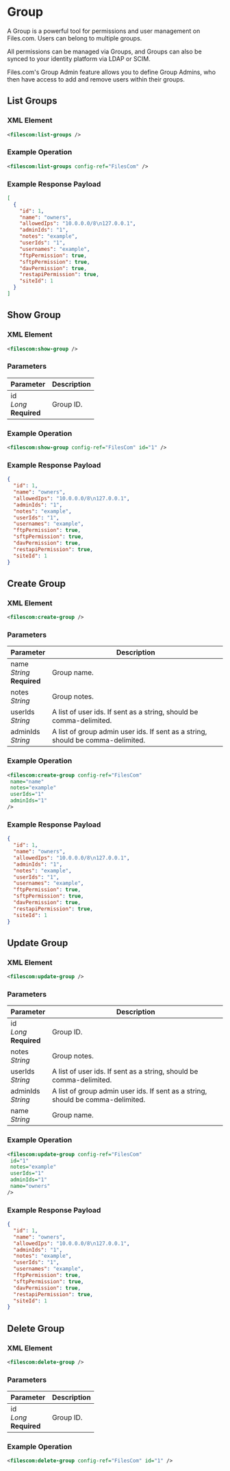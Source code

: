 # Group

A Group is a powerful tool for permissions and user management on Files.com.  Users can belong to multiple groups.

All permissions can be managed via Groups, and Groups can also be synced to your identity platform via LDAP or SCIM.

Files.com's Group Admin feature allows you to define Group Admins, who then have access to add and remove users within their groups.

## List Groups

### XML Element

```xml
<filescom:list-groups />
```


### Example Operation

```xml
<filescom:list-groups config-ref="FilesCom" />
```


### Example Response Payload

```json
[
  {
    "id": 1,
    "name": "owners",
    "allowedIps": "10.0.0.0/8\n127.0.0.1",
    "adminIds": "1",
    "notes": "example",
    "userIds": "1",
    "usernames": "example",
    "ftpPermission": true,
    "sftpPermission": true,
    "davPermission": true,
    "restapiPermission": true,
    "siteId": 1
  }
]
```

## Show Group

### XML Element

```xml
<filescom:show-group />
```

### Parameters

| Parameter | Description |
| --------- | ----------- |
| id<br/>*Long*<br/>**Required** | Group ID. |


### Example Operation

```xml
<filescom:show-group config-ref="FilesCom" id="1" />
```


### Example Response Payload

```json
{
  "id": 1,
  "name": "owners",
  "allowedIps": "10.0.0.0/8\n127.0.0.1",
  "adminIds": "1",
  "notes": "example",
  "userIds": "1",
  "usernames": "example",
  "ftpPermission": true,
  "sftpPermission": true,
  "davPermission": true,
  "restapiPermission": true,
  "siteId": 1
}
```

## Create Group

### XML Element

```xml
<filescom:create-group />
```

### Parameters

| Parameter | Description |
| --------- | ----------- |
| name<br/>*String*<br/>**Required** | Group name. |
| notes<br/>*String* | Group notes. |
| userIds<br/>*String* | A list of user ids. If sent as a string, should be comma-delimited. |
| adminIds<br/>*String* | A list of group admin user ids. If sent as a string, should be comma-delimited. |


### Example Operation

```xml
<filescom:create-group config-ref="FilesCom"
 name="name"
 notes="example"
 userIds="1"
 adminIds="1"
/>
```


### Example Response Payload

```json
{
  "id": 1,
  "name": "owners",
  "allowedIps": "10.0.0.0/8\n127.0.0.1",
  "adminIds": "1",
  "notes": "example",
  "userIds": "1",
  "usernames": "example",
  "ftpPermission": true,
  "sftpPermission": true,
  "davPermission": true,
  "restapiPermission": true,
  "siteId": 1
}
```

## Update Group

### XML Element

```xml
<filescom:update-group />
```

### Parameters

| Parameter | Description |
| --------- | ----------- |
| id<br/>*Long*<br/>**Required** | Group ID. |
| notes<br/>*String* | Group notes. |
| userIds<br/>*String* | A list of user ids. If sent as a string, should be comma-delimited. |
| adminIds<br/>*String* | A list of group admin user ids. If sent as a string, should be comma-delimited. |
| name<br/>*String* | Group name. |


### Example Operation

```xml
<filescom:update-group config-ref="FilesCom"
 id="1"
 notes="example"
 userIds="1"
 adminIds="1"
 name="owners"
/>
```


### Example Response Payload

```json
{
  "id": 1,
  "name": "owners",
  "allowedIps": "10.0.0.0/8\n127.0.0.1",
  "adminIds": "1",
  "notes": "example",
  "userIds": "1",
  "usernames": "example",
  "ftpPermission": true,
  "sftpPermission": true,
  "davPermission": true,
  "restapiPermission": true,
  "siteId": 1
}
```

## Delete Group

### XML Element

```xml
<filescom:delete-group />
```

### Parameters

| Parameter | Description |
| --------- | ----------- |
| id<br/>*Long*<br/>**Required** | Group ID. |


### Example Operation

```xml
<filescom:delete-group config-ref="FilesCom" id="1" />
```


